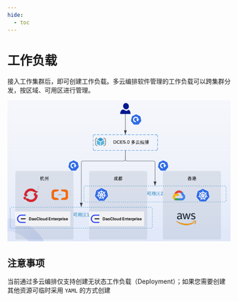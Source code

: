 ```yaml
---
hide:
  - toc
---
```


# 工作负载

接入工作集群后，即可创建工作负载。多云编排软件管理的工作负载可以跨集群分发，按区域、可用区进行管理。

![workload](../images/workload01.png)

## 注意事项

当前通过多云编排仅支持创建无状态工作负载（Deployment）；如果您需要创建其他资源可临时采用 `YAML` 的方式创建
